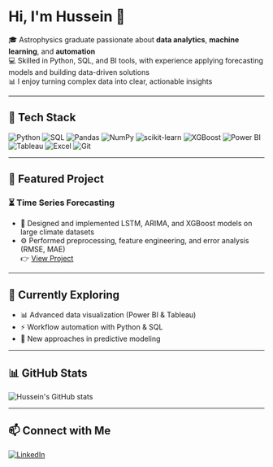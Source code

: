 # Hi, I'm Hussein 👋  

🎓 Astrophysics graduate passionate about **data analytics**, **machine learning**, and **automation**  
💻 Skilled in Python, SQL, and BI tools, with experience applying forecasting models and building data-driven solutions  
📊 I enjoy turning complex data into clear, actionable insights  

---

## 🔧 Tech Stack  

![Python](https://img.shields.io/badge/Python-3776AB?style=for-the-badge&logo=python&logoColor=white)  ![SQL](https://img.shields.io/badge/SQL-4479A1?style=for-the-badge&logo=postgresql&logoColor=white)  ![Pandas](https://img.shields.io/badge/Pandas-150458?style=for-the-badge&logo=pandas&logoColor=white)  ![NumPy](https://img.shields.io/badge/NumPy-013243?style=for-the-badge&logo=numpy&logoColor=white)  ![scikit-learn](https://img.shields.io/badge/scikit--learn-F7931E?style=for-the-badge&logo=scikit-learn&logoColor=white)  ![XGBoost](https://img.shields.io/badge/XGBoost-00599C?style=for-the-badge&logo=github&logoColor=white)  ![Power BI](https://img.shields.io/badge/Power%20BI-F2C811?style=for-the-badge&logo=powerbi&logoColor=black)  ![Tableau](https://img.shields.io/badge/Tableau-E97627?style=for-the-badge&logo=tableau&logoColor=white)  ![Excel](https://img.shields.io/badge/Excel-217346?style=for-the-badge&logo=microsoft-excel&logoColor=white)  ![Git](https://img.shields.io/badge/Git-F05032?style=for-the-badge&logo=git&logoColor=white)  

---

## 🚀 Featured Project  

### ⏳ Time Series Forecasting  
- 🧠 Designed and implemented LSTM, ARIMA, and XGBoost models on large climate datasets  
- ⚙️ Performed preprocessing, feature engineering, and error analysis (RMSE, MAE)  
👉 [View Project](https://github.com/hmao401/Weather-Forecasting-with-LSTM-GRU-and-ARIMA)

---

## 🌱 Currently Exploring  

- 📊 Advanced data visualization (Power BI & Tableau)  
- ⚡ Workflow automation with Python & SQL  
- 🔮 New approaches in predictive modeling  

---

## 📊 GitHub Stats  

![Hussein's GitHub stats](https://github-readme-stats.vercel.app/api?username=hmao401&show_icons=true&theme=tokyonight)  

---

## 📫 Connect with Me  

[![LinkedIn](https://img.shields.io/badge/LinkedIn-0A66C2?style=for-the-badge&logo=linkedin&logoColor=white)](https://www.linkedin.com/in/hussein-mao-109723196/)  
